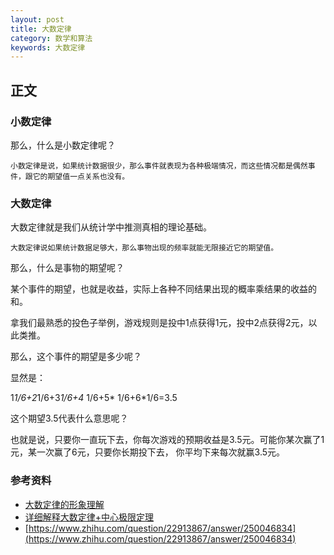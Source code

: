 ```yaml
---
layout: post
title: 大数定律
category: 数学和算法
keywords: 大数定律
---
```


## 正文
### 小数定律


那么，什么是小数定律呢？

```
小数定律是说，如果统计数据很少，那么事件就表现为各种极端情况，而这些情况都是偶然事件，跟它的期望值一点关系也没有。

```


### 大数定律

大数定律就是我们从统计学中推测真相的理论基础。

```
大数定律说如果统计数据足够大，那么事物出现的频率就能无限接近它的期望值。
```


那么，什么是事物的期望呢？

某个事件的期望，也就是收益，实际上各种不同结果出现的概率乘结果的收益的和。

拿我们最熟悉的投色子举例，游戏规则是投中1点获得1元，投中2点获得2元，以此类推。

那么，这个事件的期望是多少呢？

显然是：

1*1/6+2*1/6+3*1/6+4* 1/6+5* 1/6+6*1/6=3.5

这个期望3.5代表什么意思呢？

也就是说，只要你一直玩下去，你每次游戏的预期收益是3.5元。可能你某次赢了1元，某一次赢了6元，只要你长期投下去， 你平均下来每次就赢3.5元。


### 参考资料
* [大数定律的形象理解](https://blog.csdn.net/anshuai_aw1/article/details/82771784)
* [详细解释大数定律+中心极限定理](https://blog.csdn.net/u010626937/article/details/80942751)
* [https://www.zhihu.com/question/22913867/answer/250046834](https://www.zhihu.com/question/22913867/answer/250046834)
